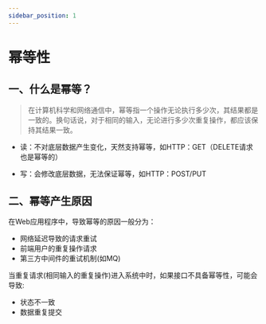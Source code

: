 ```yaml
---
sidebar_position: 1
---
```


# 幂等性

## 一、什么是幂等？

> 在计算机科学和网络通信中，幂等指一个操作无论执行多少次，其结果都是一致的。换句话说，对于相同的输入，无论进行多少次重复操作，都应该保持其结果一致。

- 读：不对底层数据产生变化，天然支持幂等，如HTTP：GET（DELETE请求也是幂等的）

- 写：会修改底层数据，无法保证幂等，如HTTP：POST/PUT

## 二、幂等产生原因

在Web应用程序中，导致幂等的原因一般分为：

- 网络延迟导致的请求重试
- 前端用户的重复操作请求
- 第三方中间件的重试机制(如MQ)

当重复请求(相同输入的重复操作)进入系统中时，如果接口不具备幂等性，可能会导致:

- 状态不一致
- 数据重复提交